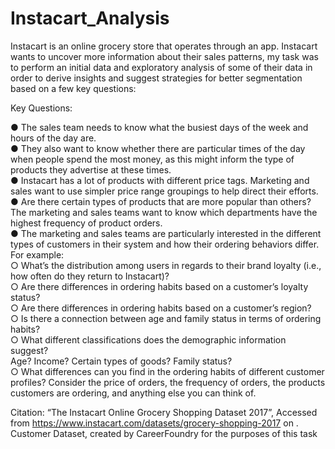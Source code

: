 # Instacart_Analysis
Instacart is an online grocery store that operates through an app. Instacart wants to uncover more information about their sales patterns, my task was to  perform an initial data and exploratory analysis of some of their data in order to derive insights and suggest strategies for better segmentation based on a few key questions:

Key Questions: 

● The sales team needs to know what the busiest days of the week and hours of the day are.\
● They also want to know whether there are particular times of the day when people spend the most money, as this might inform the type of products they advertise at these times.\
● Instacart has a lot of products with different price tags. Marketing and sales want to use simpler price range groupings to help direct their efforts.\
● Are there certain types of products that are more popular than others? The marketing and sales teams want to know which departments have the highest frequency of product orders.\
● The marketing and sales teams are particularly interested in the different types of customers in their system and how their ordering behaviors differ. For example:\
○ What’s the distribution among users in regards to their brand loyalty (i.e., how often do they return to Instacart)?\
○ Are there differences in ordering habits based on a customer’s loyalty status?\
○ Are there differences in ordering habits based on a customer’s region?\
○ Is there a connection between age and family status in terms of ordering habits?\
○ What different classifications does the demographic information suggest?\
Age? Income? Certain types of goods? Family status?\
○ What differences can you find in the ordering habits of different customer profiles? Consider the price of orders, the frequency of orders, the products customers are ordering, and anything else you can think of.

Citation: “The Instacart Online Grocery Shopping Dataset 2017”, Accessed from https://www.instacart.com/datasets/grocery-shopping-2017 on . Customer Dataset, created by CareerFoundry for the purposes of this task
